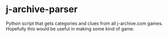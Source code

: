 j-archive-parser
================
Python script that gets categories and clues from all j-archive.com games. Hopefully this would be useful in making some kind of game.
